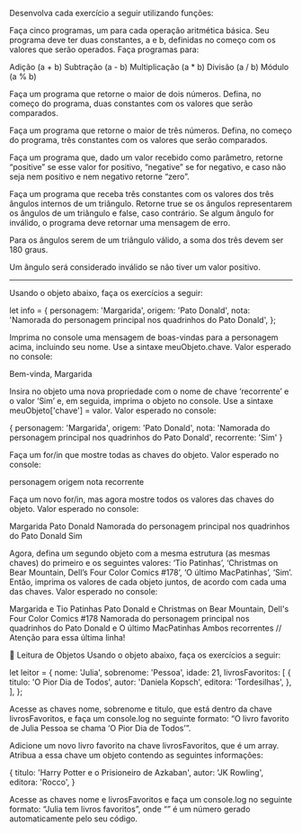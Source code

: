 Desenvolva cada exercício a seguir utilizando funções:

Faça cinco programas, um para cada operação aritmética básica. Seu programa deve ter duas constantes, a e b, definidas no começo com os valores que serão operados. Faça programas para:

Adição (a + b)
Subtração (a - b)
Multiplicação (a * b)
Divisão (a / b)
Módulo (a % b)

Faça um programa que retorne o maior de dois números. Defina, no começo do programa, duas constantes com os valores que serão comparados.

Faça um programa que retorne o maior de três números. Defina, no começo do programa, três constantes com os valores que serão comparados.

Faça um programa que, dado um valor recebido como parâmetro, retorne “positive” se esse valor for positivo, “negative” se for negativo, e caso não seja nem positivo e nem negativo retorne “zero”.

Faça um programa que receba três constantes com os valores dos três ângulos internos de um triângulo. Retorne true se os ângulos representarem os ângulos de um triângulo e false, caso contrário. Se algum ângulo for inválido, o programa deve retornar uma mensagem de erro.

Para os ângulos serem de um triângulo válido, a soma dos três devem ser 180 graus.

Um ângulo será considerado inválido se não tiver um valor positivo.


--------------------------------------------------------------------------------------------------------
Usando o objeto abaixo, faça os exercícios a seguir:

let info = {
  personagem: 'Margarida',
  origem: 'Pato Donald',
  nota: 'Namorada do personagem principal nos quadrinhos do Pato Donald',
};

Imprima no console uma mensagem de boas-vindas para a personagem acima, incluindo seu nome. Use a sintaxe meuObjeto.chave. Valor esperado no console:

Bem-vinda, Margarida

Insira no objeto uma nova propriedade com o nome de chave ‘recorrente’ e o valor ‘Sim’ e, em seguida, imprima o objeto no console. Use a sintaxe meuObjeto['chave'] = valor. Valor esperado no console:

{
  personagem: 'Margarida',
  origem: 'Pato Donald',
  nota: 'Namorada do personagem principal nos quadrinhos do Pato Donald',
  recorrente: 'Sim'
}

Faça um for/in que mostre todas as chaves do objeto. Valor esperado no console:


personagem
origem
nota
recorrente

Faça um novo for/in, mas agora mostre todos os valores das chaves do objeto. Valor esperado no console:

Margarida
Pato Donald
Namorada do personagem principal nos quadrinhos do Pato Donald
Sim

Agora, defina um segundo objeto com a mesma estrutura (as mesmas chaves) do primeiro e os seguintes valores: ‘Tio Patinhas’, ‘Christmas on Bear Mountain, Dell’s Four Color Comics #178’, ‘O último MacPatinhas’, ‘Sim’. Então, imprima os valores de cada objeto juntos, de acordo com cada uma das chaves. Valor esperado no console:


Margarida e Tio Patinhas
Pato Donald e Christmas on Bear Mountain, Dell's Four Color Comics #178
Namorada do personagem principal nos quadrinhos do Pato Donald e O último MacPatinhas
Ambos recorrentes // Atenção para essa última linha!

🚀 Leitura de Objetos
Usando o objeto abaixo, faça os exercícios a seguir:

let leitor = {
  nome: 'Julia',
  sobrenome: 'Pessoa',
  idade: 21,
  livrosFavoritos: [
    {
      titulo: 'O Pior Dia de Todos',
      autor: 'Daniela Kopsch',
      editora: 'Tordesilhas',
    },
  ],
};

Acesse as chaves nome, sobrenome e titulo, que está dentro da chave livrosFavoritos, e faça um console.log no seguinte formato: “O livro favorito de Julia Pessoa se chama ‘O Pior Dia de Todos’”.

Adicione um novo livro favorito na chave livrosFavoritos, que é um array. Atribua a essa chave um objeto contendo as seguintes informações:

{
  titulo: 'Harry Potter e o Prisioneiro de Azkaban',
  autor: 'JK Rowling',
  editora: 'Rocco',
}

Acesse as chaves nome e livrosFavoritos e faça um console.log no seguinte formato: “Julia tem <quantidade> livros favoritos”, onde “<quantidade>” é um número gerado automaticamente pelo seu código.



